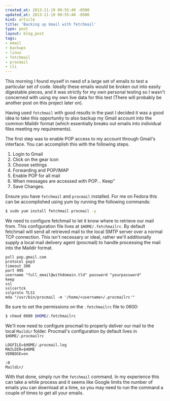 ```yaml
---
created_at: 2013-11-19 09:55:40 -0500
updated_at: 2013-11-19 09:55:40 -0500
kind: article
title: 'Backing up Gmail with fetchmail'
type: post
layout: blog_post
tags:
- email
- backups
- linux
- fetchmail
- procmail
- cli
---
```


This morning I found myself in need of a large set of emails to test a
particular set of code. Ideally these emails would be broken out into easily
digestable pieces, and it was strictly for my own personal testing so I wasn't
concerned with using my own live data for this test (There will probably be
another post on this project later on).

Having used `fetchmail` with good results in the past I decided it was a good
idea to take this opportunity to also backup my Gmail account into the common
Maildir format (which essentially breaks out emails into individual files
meeting my requirements).

The first step was to enable POP access to my account through Gmail's
interface. You can accomplish this with the following steps.

1. Login to Gmail
2. Click on the gear icon
3. Choose settings
4. Forwarding and POP/IMAP
5. Enable POP for all mail
6. When messages are accessed with POP... Keep"
7. Save Changes.

Ensure you have `fetchmail` and `procmail` installed. For me on Fedora this can
be accomplished using yum by running the following commands:

```sh
$ sudo yum install fetchmail procmail -y
```

We need to configure fetchmail to let it know where to retrieve our mail from.
This configuration file lives at `$HOME/.fetchmailrc`. By default fetchmail
will send all retrieved mail to the local SMTP server over a normal TCP
connection. This isn't necessary or ideal, rather we'll additionally supply a
local mail delivery agent (procmail) to handle processing the mail into the
Maildir format.

```
poll pop.gmail.com
protocol pop3
timeout 300
port 995
username "full_email@withdomain.tld" password "yourpassword"
keep
ssl
sslcertck
sslproto TLS1
mda "/usr/bin/procmail -m '/home/<username>/.procmailrc'"
```

Be sure to set the permissions on the `.fetchmailrc` file to 0600:

```sh
$ chmod 0600 $HOME/.fetchmailrc
```

We'll now need to configure procmail to properly deliver our mail to the local
`Maildir` folder. Procmail's configuration by default lives in
`$HOME/.procmailrc`

```
LOGFILE=$HOME/.procmail.log
MAILDIR=$HOME
VERBOSE=on

:0
Maildir/
```

With that done, simply run the `fetchmail` command. In my experience this can
take a while process and it seems like Google limits the number of emails you
can download at a time, so you may need to run the command a couple of times to
get all your emails.

